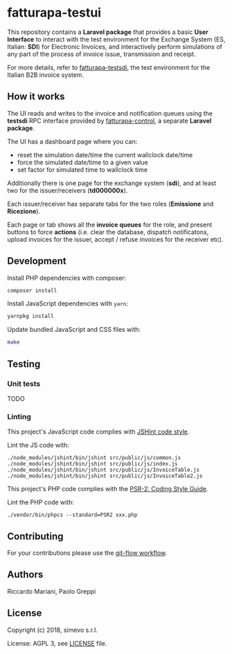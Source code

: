 # fatturapa-testui

This repository contains a **Laravel package** that provides a basic **User Interface** to interact with the test environment for the Exchange System (ES, Italian: **SDI**) for Electronic Invoices, and interactively perform simulations of any part of the process of invoice issue, transmission and receipt.

For more details, refer to [fatturapa-testsdi](https://github.com/italia/fatturapa-testsdi), the test environment for the Italian B2B invoice system.

## How it works

The UI reads and writes to the invoice and notification queues using the **testsdi** RPC interface provided by [fatturapa-control](https://github.com/italia/fatturapa-testsdi/rpc/packages/fatturapa/control/README.md), a separate **Laravel package**.

The UI has a dashboard page where you can:
- reset the simulation date/time the current wallclock date/time
- force the simulated date/time to a given value
- set factor for simulated time to wallclock time

Additionally there is one page for the exchange system (**sdi**), and at least two for the issuer/receivers (**td000000x**).

Each issuer/receiver has separate tabs for the two roles (**Emissione** and **Ricezione**).

Each page or tab shows all the **invoice queues** for the role, and present buttons to force **actions** (i.e. clear the database, dispatch notificatons, upload invoices for the issuer, accept / refuse invoices for the receiver etc).

## Development

Install PHP dependencies with composer:
```sh
composer install
```

Install JavaScript dependencies with `yarn`:
```sh
yarnpkg install
```

Update bundled JavaScript and CSS files with:
```sh
make
```

## Testing

### Unit tests

TODO

### Linting

This project's JavaScript code complies with [JSHint code style](http://jshint.com/docs/).

Lint the JS code with:
```
./node_modules/jshint/bin/jshint src/public/js/common.js
./node_modules/jshint/bin/jshint src/public/js/index.js
./node_modules/jshint/bin/jshint src/public/js/InvoiceTable.js
./node_modules/jshint/bin/jshint src/public/js/InvoiceTable2.js
```

This project's PHP code complies with the [PSR-2: Coding Style Guide](https://www.php-fig.org/psr/psr-2/).

Lint the PHP code with:
```
./vendor/bin/phpcs --standard=PSR2 xxx.php
```

## Contributing

For your contributions please use the [git-flow workflow](https://danielkummer.github.io/git-flow-cheatsheet/).

## Authors

Riccardo Mariani, Paolo Greppi

## License

Copyright (c) 2018, simevo s.r.l.

License: AGPL 3, see [LICENSE](LICENSE) file.
